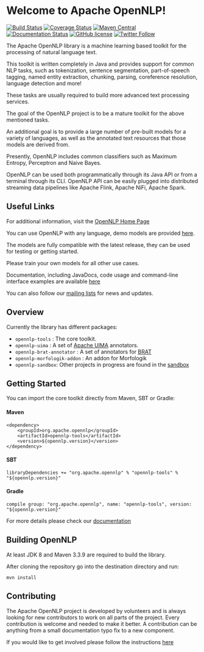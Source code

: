 <!--
Licensed to the Apache Software Foundation (ASF) under one or more
contributor license agreements.  See the NOTICE file distributed with
this work for additional information regarding copyright ownership.
The ASF licenses this file to You under the Apache License, Version 2.0
(the "License"); you may not use this file except in compliance with
the License.  You may obtain a copy of the License at

    http://www.apache.org/licenses/LICENSE-2.0

Unless required by applicable law or agreed to in writing, software
distributed under the License is distributed on an "AS IS" BASIS,
WITHOUT WARRANTIES OR CONDITIONS OF ANY KIND, either express or implied.
See the License for the specific language governing permissions and
limitations under the License.
-->

Welcome to Apache OpenNLP!
===========

[![Build Status](https://api.travis-ci.org/apache/opennlp.svg?branch=master)](https://travis-ci.org/apache/opennlp)
[![Coverage Status](https://coveralls.io/repos/github/apache/opennlp/badge.svg?branch=master)](https://coveralls.io/github/apache/opennlp?branch=master)
[![Maven Central](https://maven-badges.herokuapp.com/maven-central/org.apache.opennlp/opennlp/badge.svg?style=plastic)](https://maven-badges.herokuapp.com/maven-central/org.apache.opennlp/opennlp)
[![Documentation Status](https://img.shields.io/:docs-latest-green.svg)](http://opennlp.apache.org/docs/index.html)
[![GitHub license](https://img.shields.io/badge/license-Apache%202-blue.svg)](https://raw.githubusercontent.com/apache/opennlp/master/LICENSE)
[![Twitter Follow](https://img.shields.io/twitter/follow/ApacheOpennlp.svg?style=social)](https://twitter.com/ApacheOpenNLP)

The Apache OpenNLP library is a machine learning based toolkit for the processing of natural language text.

This toolkit is written completely in Java and provides support for common NLP tasks, such as tokenization, sentence
segmentation, part-of-speech tagging, named entity extraction, chunking, parsing, coreference resolution, language
detection and more!

These tasks are usually required to build more advanced text processing services.

The goal of the OpenNLP project is to be a mature toolkit for the above mentioned tasks.

An additional goal is to provide a large number of pre-built models for a variety of languages, as well as the annotated
text resources that those models are derived from.

Presently, OpenNLP includes common classifiers such as Maximum Entropy, Perceptron and Naive Bayes.

OpenNLP can be used both programmatically through its Java API or from a terminal through its CLI. OpenNLP API can be
easily plugged into distributed streaming data pipelines like Apache Flink, Apache NiFi, Apache Spark.

## Useful Links

For additional information, visit the [OpenNLP Home Page](http://opennlp.apache.org/)

You can use OpenNLP with any language, demo models are provided [here](http://opennlp.sourceforge.net/models-1.5/).

The models are fully compatible with the latest release, they can be used for testing or getting started.

Please train your own models for all other use cases.

Documentation, including JavaDocs, code usage and command-line interface examples are
available [here](http://opennlp.apache.org/docs/)

You can also follow our [mailing lists](http://opennlp.apache.org/mailing-lists.html) for news and updates.

## Overview

Currently the library has different packages:

* `opennlp-tools` : The core toolkit.
* `opennlp-uima` : A set of [Apache UIMA](https://uima.apache.org) annotators.
* `opennlp-brat-annotator` : A set of annotators for [BRAT](http://brat.nlplab.org/)
* `opennlp-morfologik-addon` : An addon for Morfologik
* `opennlp-sandbox`: Other projects in progress are found in the [sandbox](https://github.com/apache/opennlp-sandbox)

## Getting Started

You can import the core toolkit directly from Maven, SBT or Gradle:

#### Maven

```
<dependency>
    <groupId>org.apache.opennlp</groupId>
    <artifactId>opennlp-tools</artifactId>
    <version>${opennlp.version}</version>
</dependency>
```

#### SBT

```
libraryDependencies += "org.apache.opennlp" % "opennlp-tools" % "${opennlp.version}"
```

#### Gradle

```
compile group: "org.apache.opennlp", name: "opennlp-tools", version: "${opennlp.version}"
```

For more details please check our [documentation](http://opennlp.apache.org/docs/)

## Building OpenNLP

At least JDK 8 and Maven 3.3.9 are required to build the library.

After cloning the repository go into the destination directory and run:

```
mvn install
```

## Contributing

The Apache OpenNLP project is developed by volunteers and is always looking for new contributors to work on all parts of
the project. Every contribution is welcome and needed to make it better. A contribution can be anything from a small
documentation typo fix to a new component.

If you would like to get involved please follow the
instructions [here](https://github.com/apache/opennlp/blob/master/.github/CONTRIBUTING.md)
